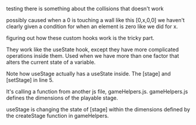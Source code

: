 testing
there is something about the collisions that doesn't work

possibly caused when a 0 is touching a wall like this
[0,x,0,0] we haven't clearly given a condition for when an element is zero
like we did for x.

figuring out how these custom hooks work is the tricky part.

They work like the useState hook, except they have more complicated operations inside them.
Used when we have more than one factor that alters the current state of a variable.

Note how useStage actually has a useState inside. The [stage] and [setStage] in line 5.

It's calling a function from another js file, gameHelpers.js.  gameHelpers.js defines the dimensions of the playable stage.

useStage is changing the state of [stage] within the dimensions defined by the createStage function in gameHelpers.